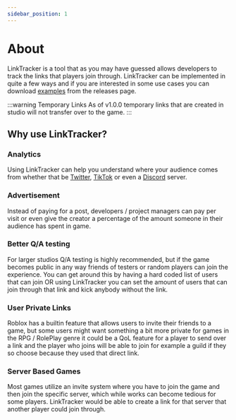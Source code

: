 ```yaml
---
sidebar_position: 1
---
```


# About
LinkTracker is a tool that as you may have guessed allows developers to track the links that players join through. LinkTracker can be implemented in quite a few ways and if you are interested in some use cases you can download [examples](https://github.com/re-sync-dev/LinkTracker/releases) from the releases page.

:::warning Temporary Links
As of v1.0.0 temporary links that are created in studio will not transfer over to the game.
:::

## Why use LinkTracker?
### Analytics
Using LinkTracker can help you understand where your audience comes from whether that be [Twitter](https://twitter.com/), [TikTok](https://tiktok.com/) or even a [Discord](https://discord.com/) server.

### Advertisement
Instead of paying for a post, developers / project managers can pay per visit or even give the creator a percentage of the amount someone in their audience has spent in game.

### Better Q/A testing
For larger studios Q/A testing is highly recommended, but if the game becomes public in any way friends of testers or random players can join the experience. You can get around this by having a hard coded list of users that can join OR using LinkTracker you can set the amount of users that can join through that link and kick anybody without the link.

### User Private Links
Roblox has a builtin feature that allows users to invite their friends to a game, but some users might want something a bit more private for games in the RPG / RolePlay genre it could be a QoL feature for a player to send over a link and the player who joins will be able to join for example a guild if they so choose because they used that direct link.

### Server Based Games
Most games utilize an invite system where you have to join the game and then join the specific server, which while works can become tedious for some players. LinkTracker would be able to create a link for that server that another player could join through.